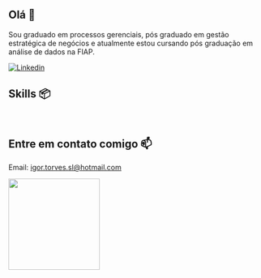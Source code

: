 ## Olá 👋

Sou graduado em processos gerenciais, pós graduado em gestão estratégica de negócios e atualmente estou cursando pós graduação em análise de dados na FIAP. 

[![Linkedin](https://img.shields.io/badge/LinkedIn-0077B5?style=for-the-badge&logo=linkedin&logoColor=white)](https://www.linkedin.com/in/igor-torves-0aa146142)

## Skills 📦

<div style="display: inline_block">
    <img align="center" alt="" src="https://img.shields.io/badge/Microsoft_Excel-217346?style=for-the-badge&logo=microsoft-excel&logoColor=white"/>
    <img align="center" alt="" src="https://img.shields.io/badge/Microsoft_SQL_Server-CC2927?style=for-the-badge&logo=microsoft-sql-server&logoColor=white"/>
    <img align="center" alt="" src="https://img.shields.io/badge/Python-3776AB?style=for-the-badge&logo=python&logoColor=white"/>
    <img align="center" alt="" src="https://img.shields.io/badge/Power%20BI-F2C811.svg?style=for-the-badge&logo=Power-BI&logoColor=black"/>
</div>

## Entre em contato comigo 📫

Email: igor.torves.sl@hotmail.com

<div>
  <a href="https://github.com/torvess">
  <img height="180em" src="https://github-readme-stats.vercel.app/api?username=torvess&theme=nord">
</div>
